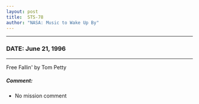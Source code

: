 ```yaml
---
layout: post
title:  STS-78
author: "NASA: Music to Wake Up By"
---
```


----
### DATE: June 21, 1996
----
Free Fallin' by Tom Petty

##### Comment:
* No mission comment
